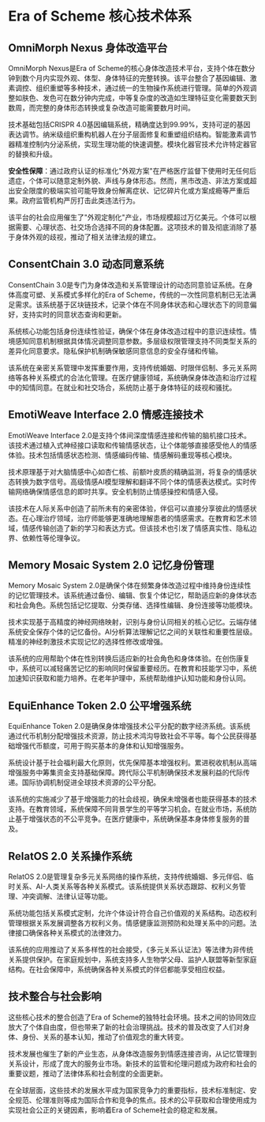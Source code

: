 # Era of Scheme 核心技术体系

## OmniMorph Nexus 身体改造平台

OmniMorph Nexus是Era of Scheme的核心身体改造技术平台，支持个体在数分钟到数个月内实现外观、体型、身体特征的完整转换。该平台整合了基因编辑、激素调控、组织重塑等多种技术，通过统一的生物操作系统进行管理。简单的外观调整如肤色、发色可在数分钟内完成，中等复杂度的改造如生理特征变化需要数天到数周，而完整的身体形态转换或复杂改造可能需要数月时间。

技术基础包括CRISPR 4.0基因编辑系统，精确度达到99.99%，支持可逆的基因表达调节。纳米级组织重构机器人在分子层面修复和重塑组织结构。智能激素调节器精准控制内分泌系统，实现生理功能的快速调整。模块化器官技术允许特定器官的替换和升级。

**安全性保障**：通过政府认证的标准化"外观方案"在严格医疗监督下使用时无任何后遗症，个体可以随意定制外貌、声线与身体形态。然而，黑市改造、非法方案或超出安全限度的极端实验可能导致身份解离症状、记忆碎片化或方案成瘾等严重后果。政府监管机构严厉打击此类违法行为。

该平台的社会应用催生了"外观定制化"产业，市场规模超过万亿美元。个体可以根据需要、心理状态、社交场合选择不同的身体配置。这项技术的普及彻底消除了基于身体外观的歧视，推动了相关法律法规的建立。

## ConsentChain 3.0 动态同意系统

ConsentChain 3.0是专门为身体改造和关系管理设计的动态同意验证系统。在身体高度可塑、关系模式多样化的Era of Scheme，传统的一次性同意机制已无法满足需求。该系统基于区块链技术，记录个体在不同身体状态和心理状态下的同意偏好，支持实时的同意状态查询和更新。

系统核心功能包括身份连续性验证，确保个体在身体改造过程中的意识连续性。情境感知同意机制根据具体情况调整同意参数。多层级权限管理支持不同类型关系的差异化同意要求。隐私保护机制确保敏感同意信息的安全存储和传输。

该系统在亲密关系管理中发挥重要作用，支持传统婚姻、时限伴侣制、多元关系网络等各种关系模式的合法化管理。在医疗健康领域，系统确保身体改造和治疗过程中的知情同意。在就业和社交场合，系统防止基于身体特征的歧视和骚扰。

## EmotiWeave Interface 2.0 情感连接技术

EmotiWeave Interface 2.0是支持个体间深度情感连接和传输的脑机接口技术。该技术通过植入式神经接口读取和传输情感状态，让个体能够直接感受他人的情感体验。技术包括情感状态检测、情感编码传输、情感解码重现等核心模块。

技术原理基于对大脑情感中心如杏仁核、前额叶皮质的精确监测，将复杂的情感状态转换为数字信号。高级情感AI模型理解和翻译不同个体的情感表达模式。实时传输网络确保情感信息的即时共享。安全机制防止情感操控和情感入侵。

该技术在人际关系中创造了前所未有的亲密体验，伴侣可以直接分享彼此的情感状态。在心理治疗领域，治疗师能够更准确地理解患者的情感需求。在教育和艺术领域，情感传输创造了新的学习和表达方式。但该技术也引发了情感真实性、隐私边界、依赖性等伦理争议。

## Memory Mosaic System 2.0 记忆身份管理

Memory Mosaic System 2.0是确保个体在频繁身体改造过程中维持身份连续性的记忆管理技术。该系统通过备份、编辑、恢复个体记忆，帮助适应新的身体状态和社会角色。系统包括记忆提取、分类存储、选择性编辑、身份连接等功能模块。

技术实现基于高精度的神经网络映射，识别与身份认同相关的核心记忆。云端存储系统安全保存个体的记忆备份。AI分析算法理解记忆之间的关联性和重要性层级。精准的神经刺激技术实现记忆的选择性修改或增强。

该系统的应用帮助个体在性别转换后适应新的社会角色和身体体验。在创伤康复中，系统可以减轻痛苦记忆的影响同时保留重要经历。在教育和技能学习中，系统加速知识获取和能力培养。在老年护理中，系统帮助维护认知功能和身份认同。

## EquiEnhance Token 2.0 公平增强系统

EquiEnhance Token 2.0是确保身体增强技术公平分配的数字经济系统。该系统通过代币机制分配增强技术资源，防止技术鸿沟导致社会不平等。每个公民获得基础增强代币额度，可用于购买基本的身体和认知增强服务。

系统设计基于社会福利最大化原则，优先保障基本增强权利。累进税收机制从高端增强服务中筹集资金支持基础保障。跨代际公平机制确保技术发展利益的代际传递。国际协调机制促进全球技术资源的公平分配。

该系统的实施减少了基于增强能力的社会歧视，确保未增强者也能获得基本的技术支持。在教育领域，系统保障不同背景学生的平等学习机会。在就业市场，系统防止基于增强状态的不公平竞争。在医疗健康中，系统确保基本身体修复服务的普及。

## RelatOS 2.0 关系操作系统

RelatOS 2.0是管理复杂多元关系网络的操作系统，支持传统婚姻、多元伴侣、临时关系、AI-人类关系等各种关系模式。该系统提供关系状态跟踪、权利义务管理、冲突调解、法律认证等功能。

系统功能包括关系模式定制，允许个体设计符合自己价值观的关系结构。动态权利管理根据关系发展调整各方权利义务。情感健康监测预防和处理关系中的问题。法律接口确保各种关系模式的法律效力。

该系统的应用推动了关系多样性的社会接受，《多元关系认证法》等法律为非传统关系提供保护。在家庭规划中，系统支持多人生物学父母、监护人联盟等新型家庭结构。在社会保障中，系统确保各种关系模式的伴侣都能享受相应权益。

## 技术整合与社会影响

这些核心技术的整合创造了Era of Scheme的独特社会环境。技术之间的协同效应放大了个体自由度，但也带来了新的社会治理挑战。技术的普及改变了人们对身体、身份、关系的基本认知，推动了价值观念的重大转变。

技术发展也催生了新的产业生态，从身体改造服务到情感连接咨询，从记忆管理到关系设计，形成了庞大的服务业市场。新技术的监管和伦理问题成为政府和社会的重要议题，推动了法律体系和社会制度的全面更新。

在全球层面，这些技术的发展水平成为国家竞争力的重要指标，技术标准制定、安全规范、伦理准则等成为国际合作和竞争的焦点。技术的公平获取和合理使用成为实现社会公正的关键因素，影响着Era of Scheme社会的稳定和发展。
